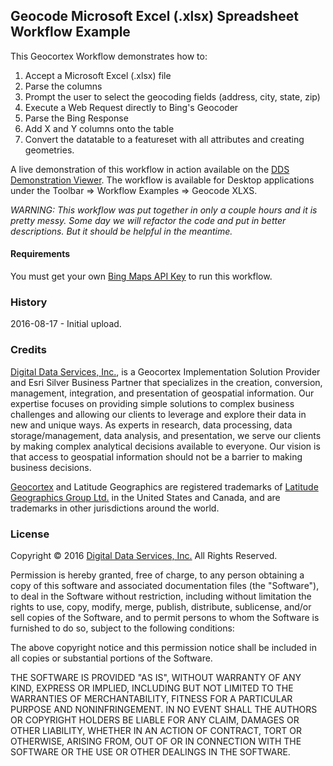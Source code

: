 ## Geocode Microsoft Excel (.xlsx) Spreadsheet Workflow Example

This Geocortex Workflow demonstrates how to:

1. Accept a Microsoft Excel (.xlsx) file
2. Parse the columns
3. Prompt the user to select the geocoding fields (address, city, state, zip)
4. Execute a Web Request directly to Bing's Geocoder
5. Parse the Bing Response
6. Add X and Y columns onto the table
7. Convert the datatable to a featureset with all attributes and creating geometries.

A live demonstration of this workflow in action available on the [DDS Demonstration Viewer](https://maperture.digitaldataservices.com/gvh_custom/). The workflow is available for Desktop applications under the Toolbar => Workflow Examples => Geocode XLXS.

*WARNING: This workflow was put together in only a couple hours and it is pretty messy. Some day we will refactor the code and put in better descriptions. But it should be helpful in the meantime.*

#### Requirements

You must get your own [Bing Maps API Key](https://msdn.microsoft.com/en-us/library/ff428642.aspx) to run this workflow.

### History

2016-08-17 - Initial upload.


### Credits

[Digital Data Services, Inc.](http://www.digitaldataservices.com/geocortex), is a Geocortex Implementation Solution Provider and Esri Silver Business Partner that specializes in the creation, conversion, management, integration, and presentation of geospatial information. Our expertise focuses on providing simple solutions to complex business challenges and allowing our clients to leverage and explore their data in new and unique ways. As experts in research, data processing, data storage/management, data analysis, and presentation, we serve our clients by making complex analytical decisions available to everyone. Our vision is that access to geospatial information should not be a barrier to making business decisions.

[Geocortex](http://www.geocortex.com/) and Latitude Geographics are registered trademarks of [Latitude Geographics Group Ltd.](http://www.latitudegeo.com/) in the United States and Canada, and are trademarks in other jurisdictions around the world.

### License

Copyright &copy; 2016 [Digital Data Services, Inc.](http://www.digitaldataservices.com/geocortex) All Rights Reserved.

Permission is hereby granted, free of charge, to any person obtaining a copy
of this software and associated documentation files (the "Software"), to deal
in the Software without restriction, including without limitation the rights
to use, copy, modify, merge, publish, distribute, sublicense, and/or sell
copies of the Software, and to permit persons to whom the Software is
furnished to do so, subject to the following conditions:

The above copyright notice and this permission notice shall be included in all
copies or substantial portions of the Software.

THE SOFTWARE IS PROVIDED "AS IS", WITHOUT WARRANTY OF ANY KIND, EXPRESS OR
IMPLIED, INCLUDING BUT NOT LIMITED TO THE WARRANTIES OF MERCHANTABILITY,
FITNESS FOR A PARTICULAR PURPOSE AND NONINFRINGEMENT. IN NO EVENT SHALL THE
AUTHORS OR COPYRIGHT HOLDERS BE LIABLE FOR ANY CLAIM, DAMAGES OR OTHER
LIABILITY, WHETHER IN AN ACTION OF CONTRACT, TORT OR OTHERWISE, ARISING FROM,
OUT OF OR IN CONNECTION WITH THE SOFTWARE OR THE USE OR OTHER DEALINGS IN THE
SOFTWARE.
